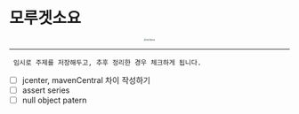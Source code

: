 <h1> 모루겟소요</h1>


<center><img src="https://pbs.twimg.com/media/DVm-QFhU8AAYab3?format=jpg&amp;name=large" alt="모루겟소요" style="zoom: 25%;" /></center>


---
` 
 임시로 주제를 저장해두고, 추후 정리한 경우 체크하게 됩니다.
`



- [ ] jcenter, mavenCentral 차이 작성하기
- [ ] assert series
- [ ] null object patern